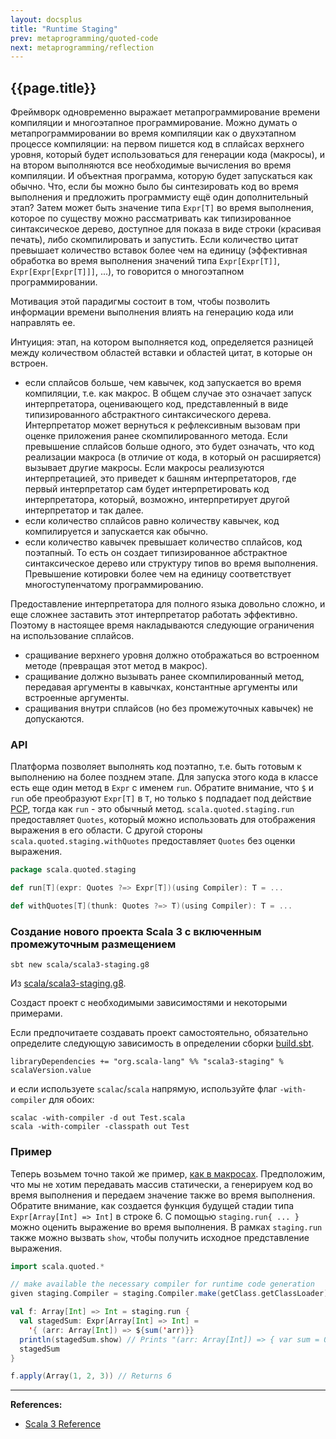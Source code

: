 ```yaml
---
layout: docsplus
title: "Runtime Staging"
prev: metaprogramming/quoted-code
next: metaprogramming/reflection
---
```


## {{page.title}}

Фреймворк одновременно выражает метапрограммирование времени компиляции и многоэтапное программирование. 
Можно думать о метапрограммировании во время компиляции как о двухэтапном процессе компиляции: 
на первом пишется код в сплайсах верхнего уровня, который будет использоваться для генерации кода (макросы), 
и на втором выполняются все необходимые вычисления во время компиляции. 
И объектная программа, которую будет запускаться как обычно. 
Что, если бы можно было бы синтезировать код во время выполнения и предложить программисту ещё один дополнительный этап? 
Затем может быть значение типа `Expr[T]` во время выполнения, 
которое по существу можно рассматривать как типизированное синтаксическое дерево, 
доступное для показа в виде строки (красивая печать), либо скомпилировать и запустить. 
Если количество цитат превышает количество вставок более чем на единицу 
(эффективная обработка во время выполнения значений типа `Expr[Expr[T]]`, `Expr[Expr[Expr[T]]]`, ...), 
то говорится о многоэтапном программировании.

Мотивация этой парадигмы состоит в том, 
чтобы позволить информации времени выполнения влиять на генерацию кода или направлять ее.

Интуиция: этап, на котором выполняется код, 
определяется разницей между количеством областей вставки и областей цитат, в которые он встроен.
- если сплайсов больше, чем кавычек, код запускается во время компиляции, т.е. как макрос. 
В общем случае это означает запуск интерпретатора, оценивающего код, 
представленный в виде типизированного абстрактного синтаксического дерева. 
Интерпретатор может вернуться к рефлексивным вызовам при оценке приложения ранее скомпилированного метода. 
Если превышение сплайсов больше одного, это будет означать, 
что код реализации макроса (в отличие от кода, в который он расширяется) вызывает другие макросы. 
Если макросы реализуются интерпретацией, это приведет к башням интерпретаторов, 
где первый интерпретатор сам будет интерпретировать код интерпретатора, 
который, возможно, интерпретирует другой интерпретатор и так далее.
- если количество сплайсов равно количеству кавычек, код компилируется и запускается как обычно.
- если количество кавычек превышает количество сплайсов, код поэтапный. 
То есть он создает типизированное абстрактное синтаксическое дерево или структуру типов во время выполнения. 
Превышение котировки более чем на единицу соответствует многоступенчатому программированию.

Предоставление интерпретатора для полного языка довольно сложно, 
и еще сложнее заставить этот интерпретатор работать эффективно. 
Поэтому в настоящее время накладываются следующие ограничения на использование сплайсов.
- сращивание верхнего уровня должно отображаться во встроенном методе (превращая этот метод в макрос).
- сращивание должно вызывать ранее скомпилированный метод, 
передавая аргументы в кавычках, константные аргументы или встроенные аргументы.
- сращивания внутри сплайсов (но без промежуточных кавычек) не допускаются.


### API

Платформа позволяет выполнять код поэтапно, т.е. быть готовым к выполнению на более позднем этапе. 
Для запуска этого кода в классе есть еще один метод в `Expr` с именем `run`. 
Обратите внимание, что `$` и `run` обе преобразуют `Expr[T]` в `T`, 
но только `$` подпадает под действие [PCP](https://docs.scala-lang.org/scala3/reference/metaprogramming/macros.html#the-phase-consistency-principle), 
тогда как `run` - это обычный метод. 
`scala.quoted.staging.run` предоставляет `Quotes`, который можно использовать для отображения выражения в его области. 
С другой стороны `scala.quoted.staging.withQuotes` предоставляет `Quotes` без оценки выражения.

```scala
package scala.quoted.staging

def run[T](expr: Quotes ?=> Expr[T])(using Compiler): T = ...

def withQuotes[T](thunk: Quotes ?=> T)(using Compiler): T = ...
```

### Создание нового проекта Scala 3 с включенным промежуточным размещением

```
sbt new scala/scala3-staging.g8
```

Из [scala/scala3-staging.g8](https://github.com/scala/scala3-staging.g8).

Создаст проект с необходимыми зависимостями и некоторыми примерами.

Если предпочитаете создавать проект самостоятельно, 
обязательно определите следующую зависимость в определении сборки [build.sbt](https://www.scala-sbt.org/1.x/docs/Basic-Def.html).

```
libraryDependencies += "org.scala-lang" %% "scala3-staging" % scalaVersion.value
```

и если используете `scalac`/`scala` напрямую, используйте флаг `-with-compiler` для обоих:

```
scalac -with-compiler -d out Test.scala
scala -with-compiler -classpath out Test
```

### Пример

Теперь возьмем точно такой же пример, [как в макросах](https://docs.scala-lang.org/scala3/reference/metaprogramming/macros.html). 
Предположим, что мы не хотим передавать массив статически, 
а генерируем код во время выполнения и передаем значение также во время выполнения. 
Обратите внимание, как создается функция будущей стадии типа `Expr[Array[Int] => Int]` в строке 6. 
С помощью `staging.run{ ... }` можно оценить выражение во время выполнения. 
В рамках `staging.run` также можно вызвать `show`, чтобы получить исходное представление выражения.

```scala
import scala.quoted.*

// make available the necessary compiler for runtime code generation
given staging.Compiler = staging.Compiler.make(getClass.getClassLoader)

val f: Array[Int] => Int = staging.run {
  val stagedSum: Expr[Array[Int] => Int] =
    '{ (arr: Array[Int]) => ${sum('arr)}}
  println(stagedSum.show) // Prints "(arr: Array[Int]) => { var sum = 0; ... }"
  stagedSum
}

f.apply(Array(1, 2, 3)) // Returns 6
```


---

**References:**
- [Scala 3 Reference](https://docs.scala-lang.org/scala3/reference/metaprogramming/staging.html)
